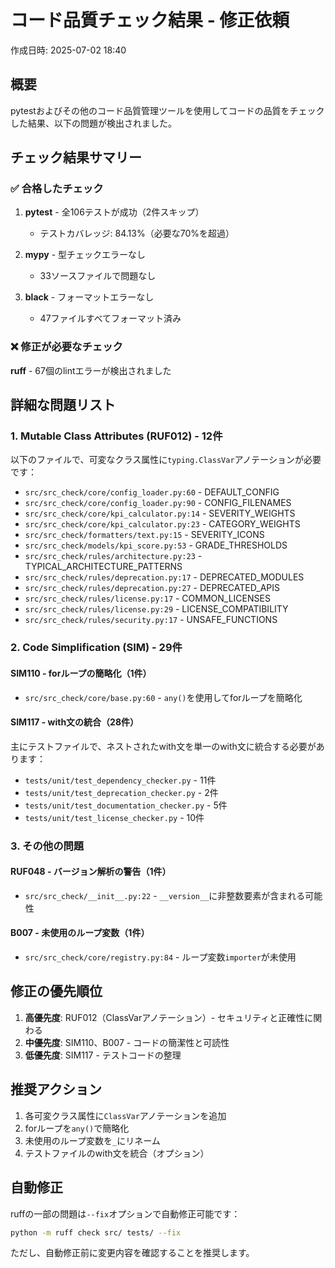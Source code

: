 # コード品質チェック結果 - 修正依頼

作成日時: 2025-07-02 18:40

## 概要

pytestおよびその他のコード品質管理ツールを使用してコードの品質をチェックした結果、以下の問題が検出されました。

## チェック結果サマリー

### ✅ 合格したチェック

1. **pytest** - 全106テストが成功（2件スキップ）
   - テストカバレッジ: 84.13%（必要な70%を超過）
   
2. **mypy** - 型チェックエラーなし
   - 33ソースファイルで問題なし

3. **black** - フォーマットエラーなし
   - 47ファイルすべてフォーマット済み

### ❌ 修正が必要なチェック

**ruff** - 67個のlintエラーが検出されました

## 詳細な問題リスト

### 1. Mutable Class Attributes (RUF012) - 12件

以下のファイルで、可変なクラス属性に`typing.ClassVar`アノテーションが必要です：

- `src/src_check/core/config_loader.py:60` - DEFAULT_CONFIG
- `src/src_check/core/config_loader.py:90` - CONFIG_FILENAMES
- `src/src_check/core/kpi_calculator.py:14` - SEVERITY_WEIGHTS
- `src/src_check/core/kpi_calculator.py:23` - CATEGORY_WEIGHTS
- `src/src_check/formatters/text.py:15` - SEVERITY_ICONS
- `src/src_check/models/kpi_score.py:53` - GRADE_THRESHOLDS
- `src/src_check/rules/architecture.py:23` - TYPICAL_ARCHITECTURE_PATTERNS
- `src/src_check/rules/deprecation.py:17` - DEPRECATED_MODULES
- `src/src_check/rules/deprecation.py:27` - DEPRECATED_APIS
- `src/src_check/rules/license.py:17` - COMMON_LICENSES
- `src/src_check/rules/license.py:29` - LICENSE_COMPATIBILITY
- `src/src_check/rules/security.py:17` - UNSAFE_FUNCTIONS

### 2. Code Simplification (SIM) - 29件

#### SIM110 - forループの簡略化（1件）
- `src/src_check/core/base.py:60` - `any()`を使用してforループを簡略化

#### SIM117 - with文の統合（28件）
主にテストファイルで、ネストされたwith文を単一のwith文に統合する必要があります：
- `tests/unit/test_dependency_checker.py` - 11件
- `tests/unit/test_deprecation_checker.py` - 2件
- `tests/unit/test_documentation_checker.py` - 5件
- `tests/unit/test_license_checker.py` - 10件

### 3. その他の問題

#### RUF048 - バージョン解析の警告（1件）
- `src/src_check/__init__.py:22` - `__version__`に非整数要素が含まれる可能性

#### B007 - 未使用のループ変数（1件）
- `src/src_check/core/registry.py:84` - ループ変数`importer`が未使用

## 修正の優先順位

1. **高優先度**: RUF012（ClassVarアノテーション）- セキュリティと正確性に関わる
2. **中優先度**: SIM110、B007 - コードの簡潔性と可読性
3. **低優先度**: SIM117 - テストコードの整理

## 推奨アクション

1. 各可変クラス属性に`ClassVar`アノテーションを追加
2. forループを`any()`で簡略化
3. 未使用のループ変数を`_`にリネーム
4. テストファイルのwith文を統合（オプション）

## 自動修正

ruffの一部の問題は`--fix`オプションで自動修正可能です：
```bash
python -m ruff check src/ tests/ --fix
```

ただし、自動修正前に変更内容を確認することを推奨します。